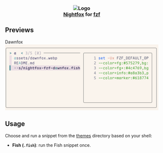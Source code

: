 <h3 align="center">
  <img width="128" height="128" src="https://user-images.githubusercontent.com/2746374/179428323-6d6b5e7f-6459-47b3-9e03-fea7553d85af.svg" alt="Logo"/><br/>
	<a href="https://github.com/EdenEast/nightfox.nvim">Nightfox</a> for <a href="https://github.com/junegunn/fzf">fzf</a>
</h3>

## Previews

<summary> Dawnfox</summary>
<img src="./assets/dawnfox.webp" />

## Usage

Choose and run a snippet from the [themes](./themes) directory based on your shell:
- **Fish (`.fish`)**: run the Fish snippet once.
